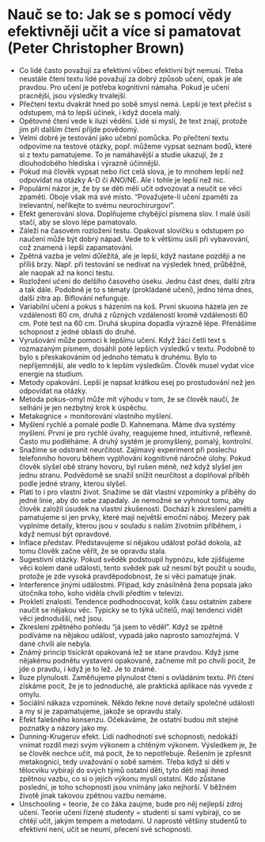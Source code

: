 # Nauč se to: Jak se s pomocí vědy efektivněji učit a více si pamatovat (Peter Christopher Brown)
* Co lidé často považují za efektivní vůbec efektivní být nemusí. Třeba neustále čtení textu lidé považují za dobrý způsob učení, opak je ale pravdou. Pro učení je potřeba kognitivní námaha. Pokud je učení pracnější, jsou výsledky trvalejší. 
* Přečtení textu dvakrát hned po sobě smysl nemá. Lepší je text přečíst s odstupem, má to lepší účinek, i když docela malý.
* Opětovné čtení vede k iluzi vědění. Lidé si myslí, že text znají, protože jim při dalším čtení příjde povědomý. 
* Velmi dobré je testování jako učební pomůcka. Po přečtení textu odpovíme na testové otázky, popř. můžeme vypsat seznam bodů, které si z textu pamatujeme. To je namáhavější a studie ukazují, že z dlouhodobého hlediska i výrazně účinnější.
* Pokud má člověk vypsat nebo říct celá slova, je to mnohem lepší než odpovídat na otázky A-D či ANO/NE. Ale i tohle je lepší než nic.
* Populární názor je, že by se děti měli učit odvozovat a neučit se věci zpaměti. Oboje však má své místo. “Považujete-li učení zpaměti za irelevantní, neříkejte to svému neurochirurgovi”.
* Efekt generování slova. Doplňujeme chybějící písmena slov. I malé úsilí stačí, aby se slovo lépe pamatovalo.
* Záleží na časovém rozložení testu. Opakovat slovíčku s odstupem po naučení může být dobrý nápad. Vede to k většímu úsilí při vybavování, což znamená i lepší zapamatování.
* Zpětná vazba je velmi důležitá, ale je lepší, když nastane později a ne příliš brzy. Např. při testování se nedívat na výsledek hned, průběžně, ale naopak až na konci testu.
* Rozložení učení do delšího časového úseku. Jednu část dnes, další zítra a tak dále. Podobně je to s tématy (prokládané učení), jedno téma dnes, další zítra ap. Biflování nefunguje.
* Variabilní učení a pokus s házením na koš. První skuoina házela jen ze vzdálenosti 60 cm, druhá z různých vzdáleností kromě vzdálenosti 60 cm. Poté test na 60 cm. Druhá skupina dopadla výrazně lépe. Přenášíme schopnost z jedné oblasti do druhé.
* Vyrušování může pomoci k lepšímu učení. Když žáci četli text s rozmazaným písmem, dosáhli poté lepších výsledků v textu. Podobně to bylo s přeskakováním od jednoho tématu k druhému. Bylo to nepříjemnější, ale vedlo to k lepším výsledkům. Člověk musel vydat více energie na studium.
* Metody opakování. Lepší je napsat krátkou esej po prostudování než jen odpovídat na otázky.
* Metoda pokus-omyl může mít výhodu v tom, že se člověk naučí, že selhání je jen nezbytný krok k úspěchu.
* Metakognice = monitorování vlastního myšlení.
* Myšlení rychlé a pomalé podle D. Kahnemana. Máme dva systémy myšlení. První je pro rychlé úvahy, reagujeme hned, intuitivně, reflexně. Často mu podléháme. A druhý systém je promyšlený, pomalý, kontrolní.
* Snažíme se odstranit neurčitost. Zajímavý experiment při poslechu telefonního hovoru během vyplňování kognitivně náročné úlohy. Pokud člověk slyšel obě strany hovoru, byl rušen méně, než když slyšel jen jednu stranu. Podvědomě se snažil snížit neurčitost a doplňoval příběh podle jedné strany, kterou slyšel. 
* Platí to i pro vlastní život. Snažíme se dát vlastní vzpomínky a příběhy do jedné linie, aby do sebe zapadaly. Je nemožné se vyhnout tomu, aby člověk založil úsudek na vlastní zkušenosti. Dochází k zkreslení paměti a pamatujeme si jen prvky, které mají největší emoční náboj. Mezery pak vyplníme detaily, kterou jsou v souladu s našim životním příběhem, i když nemusí být opravdové.
* Inflace představ. Představujeme si nějakou událost pořád dokola, až tomu člověk začne věřit, že se opravdu stala.
* Sugestivní otázky. Pokud svěděk podstoupil hypnózu, kde zjišťujeme věci kolem dané události, tento svědek pak už nesmí být použit u soudu, protože je zde vysoká pravděpodobnost, že si věci pamatuje jinak.
* Interference jinými událostmi. Případ, kdy znásilněná žena popsala jako útočníka toho, koho viděla chvíli předtím v televizi.
* Prokletí znalostí. Tendence podhodnocovat, kolik času ostatním zabere naučit se nějakou věc. Typicky se to týká učitelů, mají tendenci vidět věci jednodušší, než jsou. 
* Zkreslení zpětného pohledu “já jsem to věděl”. Když se zpětně podíváme na nějakou událost, vypadá jako naprosto samozřejmá. V dané chvíli ale nebyla.
* Známý princip tisíckrát opakovaná lež se stane pravdou. Když jsme nějakému podnětu vystaveni opakovaně, začneme mít po chvíli pocit, že jde o pravdu, i když je to lež. Je to známé.
* Iluze plynulosti. Zaměňujeme plynulost čtení s ovládáním textu. Při čtení získáme pocit, že je to jednoduché, ale praktická aplikace nás vyvede z omylu.
* Sociální nákaza vzpomínek. Někdo řekne nové detaily společné události a my si je zapamatujeme, jakože se opravdu staly.
* Efekt falešného konsenzu. Očekáváme, že ostatní budou mít stejné poznatky a názory jako my.
* Dunning-Krugeruv efekt. Lidí nadhodnotí své schopnosti, nedokáží vnímat rozdíl mezi svým výkonem a chtěným výkonem. Výsledkem je, že se člověk nechce učit, má pocit, že to nepotřebuje. Řešením je zpřesnit metakognici, tedy uvažování o sobě samém. Třeba když si děti v tělocviku vybírají do svých týmů ostatní děti, tyto děti mají ihned zpětnou vazbu, co si o jejich výkonu myslí ostatní. Kdo zůstane poslední, je toho schopnosti jsou vnímány jako nejhorší. V běžném životě jinak takovou zpětnou vazbu nemáme.
* Unschooling = teorie, že co žáka zaujme, bude pro něj nejlepší zdroj učení. Teorie učení řízené studenty = studenti si sami vybírají, co se chtějí učit, jakým tempem a metodami. U naprosté většiny studentů to efektivní není, učit se neumí, přecení své schopnosti.
